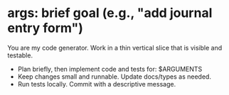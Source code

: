 # args: brief goal (e.g., "add journal entry form")
You are my code generator. Work in a thin vertical slice that is visible and testable.
- Plan briefly, then implement code and tests for: $ARGUMENTS
- Keep changes small and runnable. Update docs/types as needed.
- Run tests locally. Commit with a descriptive message.